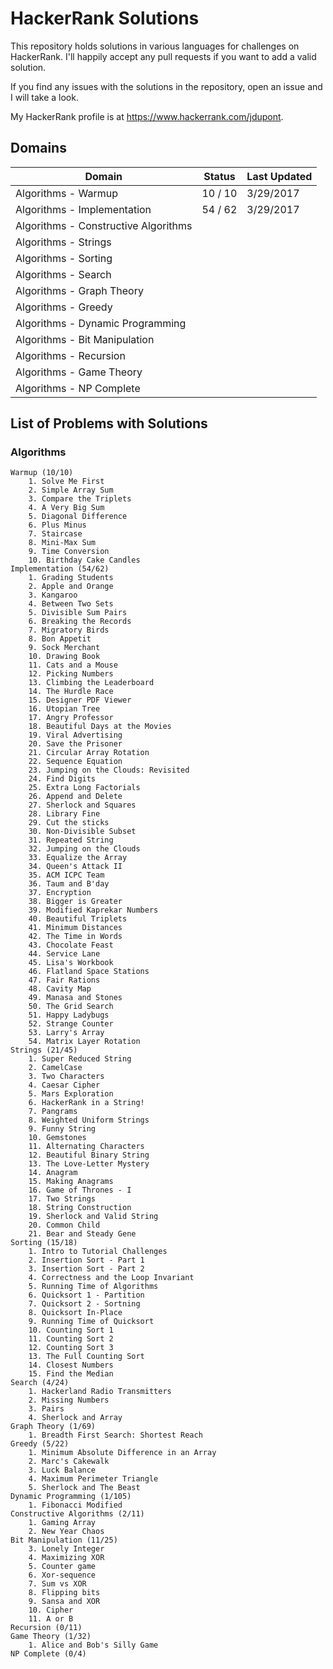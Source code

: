 # HackerRank Solutions

This repository holds solutions in various languages for challenges on HackerRank. I'll happily accept any pull requests if you want to add a valid solution. 

If you find any issues with the solutions in the repository, open an issue and I will take a look.

My HackerRank profile is at https://www.hackerrank.com/jdupont.

## Domains

|Domain|Status|Last Updated|
|---|---|---|
|Algorithms - Warmup|10 / 10|3/29/2017|
|Algorithms - Implementation|54 / 62|3/29/2017|
|Algorithms - Constructive Algorithms|||
|Algorithms - Strings|||
|Algorithms - Sorting|||
|Algorithms - Search|||
|Algorithms - Graph Theory|||
|Algorithms - Greedy|||
|Algorithms - Dynamic Programming|||
|Algorithms - Bit Manipulation|||
|Algorithms - Recursion|||
|Algorithms - Game Theory|||
|Algorithms - NP Complete|||

## List of Problems with Solutions

### Algorithms

	Warmup (10/10)
		1. Solve Me First
		2. Simple Array Sum
		3. Compare the Triplets
		4. A Very Big Sum
		5. Diagonal Difference
		6. Plus Minus
		7. Staircase
		8. Mini-Max Sum
		9. Time Conversion
		10. Birthday Cake Candles
	Implementation (54/62)
		1. Grading Students
		2. Apple and Orange
		3. Kangaroo
		4. Between Two Sets
		5. Divisible Sum Pairs
		6. Breaking the Records
		7. Migratory Birds
		8. Bon Appetit
		9. Sock Merchant
		10. Drawing Book
		11. Cats and a Mouse
		12. Picking Numbers
		13. Climbing the Leaderboard
		14. The Hurdle Race
		15. Designer PDF Viewer
		16. Utopian Tree
		17. Angry Professor
		18. Beautiful Days at the Movies
		19. Viral Advertising
		20. Save the Prisoner
		21. Circular Array Rotation
		22. Sequence Equation
		23. Jumping on the Clouds: Revisited
		24. Find Digits
		25. Extra Long Factorials
		26. Append and Delete
		27. Sherlock and Squares
		28. Library Fine
		29. Cut the sticks
		30. Non-Divisible Subset
		31. Repeated String
		32. Jumping on the Clouds
		33. Equalize the Array
		34. Queen's Attack II
		35. ACM ICPC Team
		36. Taum and B'day
		37. Encryption
		38. Bigger is Greater
		39. Modified Kaprekar Numbers
		40. Beautiful Triplets
		41. Minimum Distances
		42. The Time in Words
		43. Chocolate Feast
		44. Service Lane
		45. Lisa's Workbook
		46. Flatland Space Stations
		47. Fair Rations
		48. Cavity Map
		49. Manasa and Stones
		50. The Grid Search
		51. Happy Ladybugs
		52. Strange Counter
		53. Larry's Array
		54. Matrix Layer Rotation
	Strings (21/45)
		1. Super Reduced String
		2. CamelCase
		3. Two Characters
		4. Caesar Cipher
		5. Mars Exploration
		6. HackerRank in a String!
		7. Pangrams
		8. Weighted Uniform Strings
		9. Funny String
		10. Gemstones
		11. Alternating Characters
		12. Beautiful Binary String
		13. The Love-Letter Mystery
		14. Anagram
		15. Making Anagrams
		16. Game of Thrones - I
		17. Two Strings
		18. String Construction
		19. Sherlock and Valid String
		20. Common Child
		21. Bear and Steady Gene
	Sorting (15/18)
		1. Intro to Tutorial Challenges
		2. Insertion Sort - Part 1
		3. Insertion Sort - Part 2
		4. Correctness and the Loop Invariant
		5. Running Time of Algorithms
		6. Quicksort 1 - Partition
		7. Quicksort 2 - Sortning
		8. Quicksort In-Place
		9. Running Time of Quicksort
		10. Counting Sort 1
		11. Counting Sort 2
		12. Counting Sort 3
		13. The Full Counting Sort
		14. Closest Numbers
		15. Find the Median
	Search (4/24)
		1. Hackerland Radio Transmitters
		2. Missing Numbers
		3. Pairs
		4. Sherlock and Array
	Graph Theory (1/69)
		1. Breadth First Search: Shortest Reach
	Greedy (5/22)
		1. Minimum Absolute Difference in an Array
		2. Marc's Cakewalk
		3. Luck Balance
		4. Maximum Perimeter Triangle
		5. Sherlock and The Beast
	Dynamic Programming (1/105)
		1. Fibonacci Modified
	Constructive Algorithms (2/11)
		1. Gaming Array
		2. New Year Chaos
	Bit Manipulation (11/25)
		3. Lonely Integer
		4. Maximizing XOR
		5. Counter game
		6. Xor-sequence
		7. Sum vs XOR
		8. Flipping bits
		9. Sansa and XOR
		10. Cipher
		11. A or B
	Recursion (0/11)
	Game Theory (1/32)
		1. Alice and Bob's Silly Game
	NP Complete (0/4)
